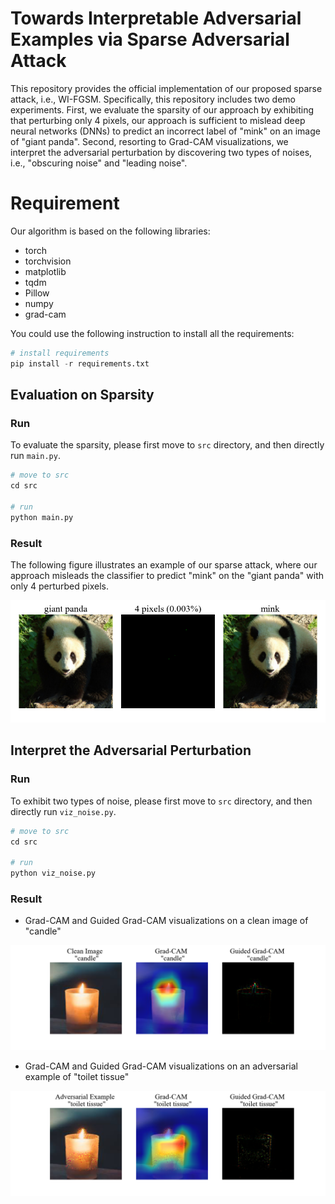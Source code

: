 # Towards Interpretable Adversarial Examples via Sparse Adversarial Attack

This repository provides the official implementation of our proposed sparse attack, i.e., WI-FGSM. Specifically, this repository includes two demo experiments. First, we evaluate the sparsity of our approach by exhibiting that perturbing only 4 pixels, our approach is sufficient to mislead deep neural networks (DNNs) to predict an incorrect label of "mink" on an image of "giant panda". Second, resorting to Grad-CAM visualizations, we interpret the adversarial perturbation by discovering two types of noises, i.e., "obscuring noise" and "leading noise".



# Requirement

Our algorithm is based on the following libraries:

- torch
- torchvision
- matplotlib
- tqdm
- Pillow
- numpy
- grad-cam

You could use the following instruction to install all the requirements:

```python
# install requirements
pip install -r requirements.txt
```



## Evaluation on Sparsity

### Run

To evaluate the sparsity, please first move to  `src` directory, and then directly run `main.py`.

```python
# move to src
cd src

# run
python main.py
```

### Result

The following figure illustrates an example of our sparse attack, where our approach misleads the classifier to predict "mink" on the "giant panda" with only 4 perturbed pixels.

![result](output/readme.png)


## Interpret the Adversarial Perturbation

### Run

To exhibit two types of noise, please first move to  `src` directory, and then directly run `viz_noise.py`.

```python
# move to src
cd src

# run
python viz_noise.py
```



### Result

- Grad-CAM and Guided Grad-CAM visualizations on a clean image of "candle"

![clean](output/viz_clean.png)

- Grad-CAM and Guided Grad-CAM visualizations on an adversarial example of "toilet tissue"

![clean](output/viz_adv.png)

